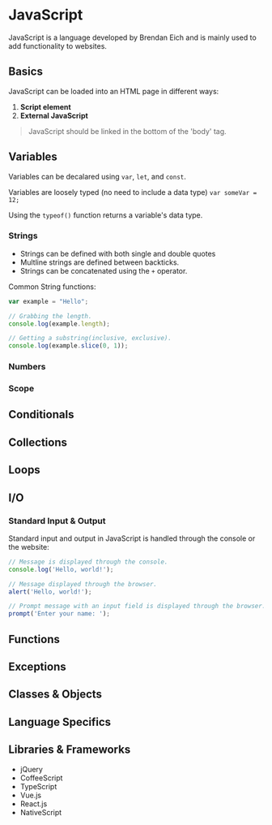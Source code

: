 # JavaScript

JavaScript is a language developed by Brendan Eich and is mainly used to
add functionality to websites.

## Basics

JavaScript can be loaded into an HTML page in different ways:

1. **Script element**
1. **External JavaScript**

> JavaScript should be linked in the bottom of the 'body' tag.

## Variables

Variables can be decalared using `var`, `let`, and `const`.

Variables are loosely typed (no need to include a data type)
`var someVar = 12;`

Using the `typeof()` function returns a variable's data type.

### Strings

* Strings can be defined with both single and double quotes
* Multline strings are defined between backticks.
* Strings can be concatenated using the `+` operator.

Common String functions:

```js
var example = "Hello";

// Grabbing the length.
console.log(example.length);

// Getting a substring(inclusive, exclusive).
console.log(example.slice(0, 1));
```

### Numbers

### Scope

## Conditionals
## Collections
## Loops
## I/O

### Standard Input & Output

Standard input and output in JavaScript is handled through the console or
the website:

```js
// Message is displayed through the console.
console.log('Hello, world!');

// Message displayed through the browser.
alert('Hello, world!');

// Prompt message with an input field is displayed through the browser.
prompt('Enter your name: ');
```


## Functions
## Exceptions
## Classes & Objects
## Language Specifics
## Libraries & Frameworks

* jQuery
* CoffeeScript
* TypeScript
* Vue.js
* React.js
* NativeScript